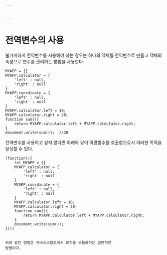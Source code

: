 ```yaml
---


---
```


<h1 id="전역변수의-사용">전역변수의 사용</h1>
<p>불가피하게 전역변수를 사용해야 하는 경우는 하나의 객체를 전역변수로 만들고 객체의 속성으로 변수를 관리하는 방법을 사용한다.</p>
<pre><code>MYAPP = {}
MYAPP.calculator = {
    'left' : null,
    'right' : null
}
MYAPP.coordinate = {
	'left' : null,
    'right' : null
}
MYAPP.calculator.left = 10;
MYAPP.calculator.right = 20;
function sum(){
	return MYAPP.calculator.left + MYAPP.calculator.right;
}
document.write(sum());  //30
</code></pre>
<p>전역변수를 사용하고 싶지 않다면 아래와 같이 익명함수를 호출함으로서 이러한 목적을 달성할 수 있다.</p>
<pre><code>(function(){
    let MYAPP = {}
    MYAPP.calculator = {
	    'left' : null,
	    'right' : null
	}
	MYAPP.coordinate = {
		'left' : null,
	    'right' : null
	}
	MYAPP.calculator.left = 10;
	MYAPP.calculator.right = 20;
	function sum(){
		return MYAPP.calculator.left + MYAPP.calculator.right;
	}
	document.write(sum()); 
}())


위와 같은 방법은 자바스크립트에서 로직을 모듈화하는 일반적인 방법이다.
</code></pre>

